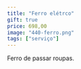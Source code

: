 ```yaml
---
title: "Ferro elétrco"
gift: true
price: 698,00
image: "440-ferro.png"
tags: ["serviço"]
---
```


Ferro de passar roupas.
